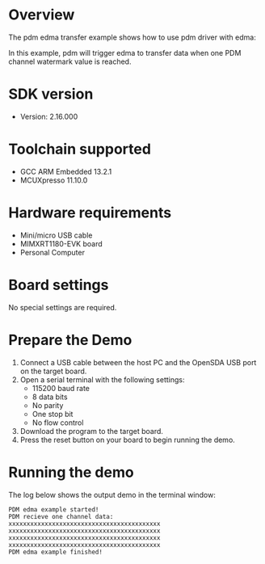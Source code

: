 Overview
========
The pdm edma transfer example shows how to use pdm driver with edma:

In this example, pdm will trigger edma to transfer data when one PDM channel watermark value is reached.

SDK version
===========
- Version: 2.16.000

Toolchain supported
===================
- GCC ARM Embedded  13.2.1
- MCUXpresso  11.10.0

Hardware requirements
=====================
- Mini/micro USB cable
- MIMXRT1180-EVK board
- Personal Computer

Board settings
==============
No special settings are required.

Prepare the Demo
================
1.  Connect a USB cable between the host PC and the OpenSDA USB port on the target board.
2.  Open a serial terminal with the following settings:
    - 115200 baud rate
    - 8 data bits
    - No parity
    - One stop bit
    - No flow control
3.  Download the program to the target board.
4.  Press the reset button on your board to begin running the demo.

Running the demo
================
The log below shows the output demo in the terminal window:
~~~~~~~~~~~~~~~~~~~~~~~~~~~~~~~~~~~
PDM edma example started!
PDM recieve one channel data:
xxxxxxxxxxxxxxxxxxxxxxxxxxxxxxxxxxxxxxxxxx
xxxxxxxxxxxxxxxxxxxxxxxxxxxxxxxxxxxxxxxxxx
xxxxxxxxxxxxxxxxxxxxxxxxxxxxxxxxxxxxxxxxxx
xxxxxxxxxxxxxxxxxxxxxxxxxxxxxxxxxxxxxxxxxx
PDM edma example finished!
~~~~~~~~~~~~~~~~~~~~~~~~~~~~~~~~~~~

